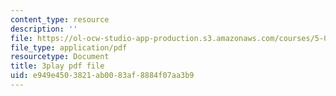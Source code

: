 ```yaml
---
content_type: resource
description: ''
file: https://ol-ocw-studio-app-production.s3.amazonaws.com/courses/5-08j-biological-chemistry-ii-spring-2016/e949e4503821ab0083af8884f07aa3b9_IcyblGdCVr4.pdf
file_type: application/pdf
resourcetype: Document
title: 3play pdf file
uid: e949e450-3821-ab00-83af-8884f07aa3b9
---
```

